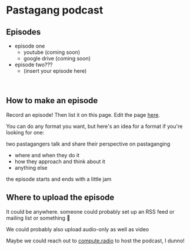 # Pastagang podcast


## Episodes

- episode one
  - youtube (coming soon)
  - google drive (coming soon)
- episode two???
  - (insert your episode here)

<br>

## How to make an episode

Record an episode! Then list it on this page. Edit the page [here](https://github.com/pastagang/pastagang/edit/main/podcast/readme.md).

You can do any format you want, but here's an idea for a format if you're looking for one:

two pastagangers talk and share their perspective on pastaganging
- where and when they do it
- how they approach and think about it
- anything else

the episode starts and ends with a little jam

## Where to upload the episode

It could be anywhere. someone could probably set up an RSS feed or mailing list or something 🤷

We could probably also upload audio-only as well as video

Maybe we could reach out to [compute.radio](https://compute.radio) to host the podcast, I dunno! 


